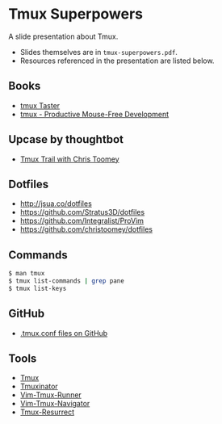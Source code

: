 Tmux Superpowers
================

A slide presentation about Tmux.

* Slides themselves are in `tmux-superpowers.pdf`.
* Resources referenced in the presentation are listed below.

Books
-----

* [tmux Taster](http://www.apress.com/us/book/9781484207765)
* [tmux - Productive Mouse-Free Development](https://pragprog.com/book/bhtmux/tmux)

Upcase by thoughtbot
--------------------

* [Tmux Trail with Chris Toomey](https://thoughtbot.com/upcase/tmux)

Dotfiles
--------

* http://jsua.co/dotfiles
* https://github.com/Stratus3D/dotfiles
* https://github.com/Integralist/ProVim
* https://github.com/christoomey/dotfiles

Commands
--------

```sh
$ man tmux
$ tmux list-commands | grep pane
$ tmux list-keys
```

GitHub
------

* [.tmux.conf files on GitHub](https://github.com/search?utf8=%E2%9C%93&q=%22tmux.conf%22+in%3Apath&type=Code&ref=searchresults)

Tools
-----

* [Tmux](http://tmux.github.io/)
* [Tmuxinator](https://github.com/tmuxinator/tmuxinator)
* [Vim-Tmux-Runner](https://github.com/christoomey/vim-tmux-runner)
* [Vim-Tmux-Navigator](https://github.com/christoomey/vim-tmux-navigator)
* [Tmux-Resurrect](https://github.com/tmux-plugins/tmux-resurrect)

